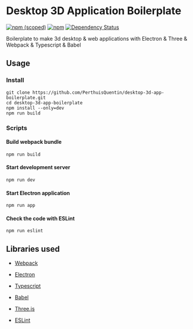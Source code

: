 # Desktop 3D Application Boilerplate

[![npm (scoped)](https://img.shields.io/npm/v/@cycle/core.svg)](desktop-3d-app-boilerplate)
[![npm](https://img.shields.io/npm/l/express.svg)](desktop-3d-app-boilerplate)
[![Dependency Status](https://gemnasium.com/badges/github.com/PerthuisQuentin/desktop-3d-app-boilerplate.svg)](https://gemnasium.com/github.com/PerthuisQuentin/desktop-3d-app-boilerplate)

Boilerplate to make 3d desktop & web applications with Electron & Three & Webpack & Typescript & Babel

## Usage

### Install

```
git clone https://github.com/PerthuisQuentin/desktop-3d-app-boilerplate.git
cd desktop-3d-app-boilerplate
npm install --only=dev
npm run build
```

### Scripts

#### Build webpack bundle

```
npm run build
```

#### Start development server

```
npm run dev
```

#### Start Electron application

```
npm run app
```

#### Check the code with ESLint 

```
npm run eslint
```

## Libraries used

- [Webpack](https://webpack.js.org/)

- [Electron](https://electron.atom.io/)

- [Typescript](https://www.typescriptlang.org/)

- [Babel](https://babeljs.io/)

- [Three.js](https://threejs.org/)

- [ESLint](https://eslint.org/)
